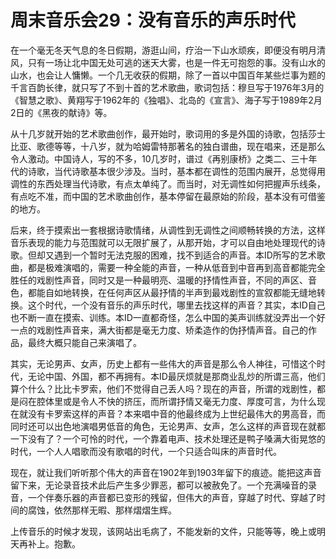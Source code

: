 周末音乐会29：没有音乐的声乐时代
====

			

在一个毫无冬天气息的冬日假期，游逛山间，疗治一下山水顽疾，即便没有明月清风，只有一场让北中国无处可逃的迷天大雾，也是一件无可抱怨的事。没有山水的山水，也会让人慵懒。一个几无收获的假期，除了一首以中国百年某些烂事为题的千言百韵长律，就只写了不到十首的艺术歌曲，歌词包括：穆旦写于1976年3月的《智慧之歌》、黄翔写于1962年的《独唱》、北岛的《宣言》、海子写于1989年2月2日的《黑夜的献诗》等。

从十几岁就开始的艺术歌曲创作，最开始时，歌词用的多是外国的诗歌，包括莎士比亚、歌德等等，十八岁，就为哈姆雷特那著名的独白谱曲，现在唱来，还是那么令人激动。中国诗人，写的不多，10几岁时，谱过《再别康桥》之类二、三十年代的诗歌，当代诗歌基本很少涉及。当时，基本都在调性的范围内展开，总觉得用调性的东西处理当代诗歌，有点太单纯了。而当时，对无调性如何把握声乐线条，有点吃不准，而中国的艺术歌曲创作，基本停留在最原始的阶段，基本没有可借鉴的地方。

后来，终于摸索出一套根据诗歌情绪，从调性到无调性之间顺畅转换的方法，这样音乐表现的能力与范围就可以无限扩展了，从那开始，才可以自由地处理现代的诗歌。但却又遇到一个暂时无法克服的困难，找不到适合的声音。本ID所写的艺术歌曲，都是极难演唱的，需要一种全能的声音，一种从低音到中音再到高音都能完全胜任的戏剧性声音，同时又是一种最明亮、温暖的抒情性声音，不同的声区、音色，都能自如地转换，在任何声区从最抒情的半声到最戏剧性的宣叙都能无缝地转换。这个时代，一个没有音乐的声乐时代，哪里去找这样的声音？其实，本ID自己也不断一直在摸索、训练。本ID一直都奇怪，怎么中国的美声训练就没弄出一个好一点的戏剧性声音来，满大街都是毫无力度、矫柔造作的伪抒情声音。自己的作品，最终大概只能自己来演唱了。

其实，无论男声、女声，历史上都有一些伟大的声音是那么令人神往，可惜这个时代，无论中国、外国，都不再拥有。本ID最厌烦就是那商业乱炒的所谓三高，他们算个什么？比比卡罗索，他们不觉得自己丢人吗？现在的声音，所谓的戏剧性，都是闷在腔体里或是令人不快的挤压，而所谓抒情又毫无力度、厚度可言，为什么现在就没有卡罗索这样的声音？本来唱中音的他最终成为上世纪最伟大的男高音，而同时还可以出色地演唱男低音的角色，无论男声、女声，怎么这样的声音现在就都一下没有了？一个可怜的时代，一个靠着电声、技术处理还是鸭子嗓满大街晃悠的时代，一个人人唱歌而没有歌唱的时代，一个只适合叫床的声音时代。

现在，就让我们听听那个伟大的声音在1902年到1903年留下的痕迹。能把这声音留下来，无论录音技术此后产生多少罪恶，都可以被赦免了。一个充满噪音的录音，一个伴奏乐器的声音都已变形的残留，但伟大的声音，穿越了时代、穿越了时间的腐蚀，依然那样无暇、那样熠熠生辉。

上传音乐的时候才发现，该网站出毛病了，不能发新的文件，只能等等，晚上或明天再补上。抱歉。
